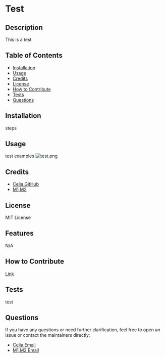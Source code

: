 
# Test

## Description
This is a test

## Table of Contents
- [Installation](#installation)
- [Usage](#usage)
- [Credits](#credits)
- [License](#license)
- [How to Contribute](#how-to-contribute)
- [Tests](#tests)
- [Questions](#questions)

## Installation
steps

## Usage
test examples
![test.png](assets/images/test.png)

## Credits
- [Celia GitHub](https://github.com/test)
- [M1,M2](https://github.com/mij2,jiojw)

## License
MIT License

## Features
N/A

## How to Contribute
[Link](fojwofj)

## Tests
test

## Questions
If you have any questions or need further clarification, feel free to open an issue or contact the maintainers directly:
- [Celia Email](celiayych@gmail.com)
- [M1,M2 Email](m1@gmail.com,m2@gmail.com)

